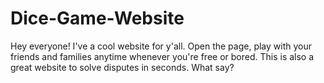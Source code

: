 # Dice-Game-Website
Hey everyone! I've a cool website for y'all. Open the page, play with your friends and families anytime whenever you're free or bored. This is also a great website to solve disputes in seconds. What say?
